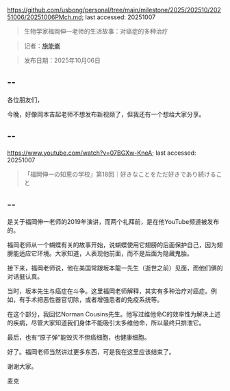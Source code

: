 https://github.com/usbong/personal/tree/main/milestone/2025/202510/20251006/20251006PMch.md; last accessed: 20251007

> 生物学家福岡伸一老师的生活故事：对癌症的多种治疗

> 记者：[施能崙](https://www.linkedin.com/in/michaelsyson/)

> 发布日期：2025年10月06日

## --

各位朋友们，

今晚，好像岡本吉起老师不想发布新视频了，但我还有一个想给大家分享。

## --

https://www.youtube.com/watch?v=07BGXw-KneA; last accessed: 20251007

> 「福岡伸一の知恵の学校」第18回｜好きなことをただ好きであり続けること 

## --

是关于福岡伸一老师的2019年演讲，而两个礼拜前，是在他YouTube频道被发布的。

福岡老师从一个蝴蝶有关的故事开始，说蝴蝶使用它翅膀的后面保护自己，因为翅膀能适应它环境。大家知道，人表现他前面，而不是后面为隐藏鬼胎。

接下来，福岡老师说，他在美国常跟坂本龍一先生（逝世之前）见面，而他们俩的对话挺认真。

当时，坂本先生与癌症在斗争。这里福岡老师解释，其实有多种治疗对癌症。例如，有手术把恶性器官切除，或者增强患者的免疫系统等。

在这个部分，我回忆Norman Cousins先生。他写过维他命C的效率性为解决上述的疾病，尽管大家知道我们身体不能吸引太多维他命，所以最终只排泄它。

最后，也有“原子弹”能毁灭不但癌细胞，也健康细胞。

好了。福岡老师当然讲过更多东西，可是我在这里应该结束了。

谢谢大家。

麦克

